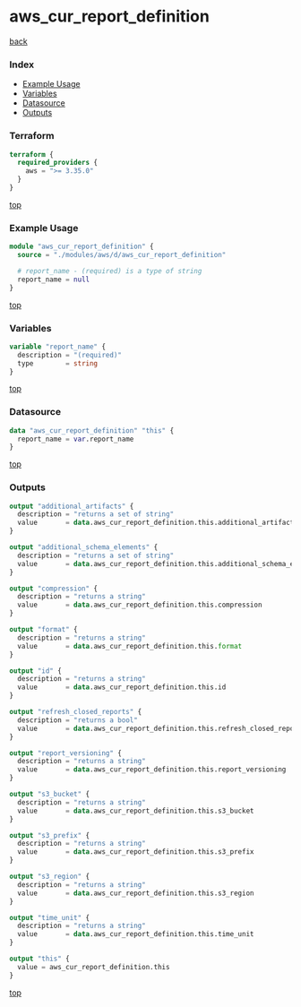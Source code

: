 # aws_cur_report_definition

[back](../aws.md)

### Index

- [Example Usage](#example-usage)
- [Variables](#variables)
- [Datasource](#datasource)
- [Outputs](#outputs)

### Terraform

```terraform
terraform {
  required_providers {
    aws = ">= 3.35.0"
  }
}
```

[top](#index)

### Example Usage

```terraform
module "aws_cur_report_definition" {
  source = "./modules/aws/d/aws_cur_report_definition"

  # report_name - (required) is a type of string
  report_name = null
}
```

[top](#index)

### Variables

```terraform
variable "report_name" {
  description = "(required)"
  type        = string
}
```

[top](#index)

### Datasource

```terraform
data "aws_cur_report_definition" "this" {
  report_name = var.report_name
}
```

[top](#index)

### Outputs

```terraform
output "additional_artifacts" {
  description = "returns a set of string"
  value       = data.aws_cur_report_definition.this.additional_artifacts
}

output "additional_schema_elements" {
  description = "returns a set of string"
  value       = data.aws_cur_report_definition.this.additional_schema_elements
}

output "compression" {
  description = "returns a string"
  value       = data.aws_cur_report_definition.this.compression
}

output "format" {
  description = "returns a string"
  value       = data.aws_cur_report_definition.this.format
}

output "id" {
  description = "returns a string"
  value       = data.aws_cur_report_definition.this.id
}

output "refresh_closed_reports" {
  description = "returns a bool"
  value       = data.aws_cur_report_definition.this.refresh_closed_reports
}

output "report_versioning" {
  description = "returns a string"
  value       = data.aws_cur_report_definition.this.report_versioning
}

output "s3_bucket" {
  description = "returns a string"
  value       = data.aws_cur_report_definition.this.s3_bucket
}

output "s3_prefix" {
  description = "returns a string"
  value       = data.aws_cur_report_definition.this.s3_prefix
}

output "s3_region" {
  description = "returns a string"
  value       = data.aws_cur_report_definition.this.s3_region
}

output "time_unit" {
  description = "returns a string"
  value       = data.aws_cur_report_definition.this.time_unit
}

output "this" {
  value = aws_cur_report_definition.this
}
```

[top](#index)